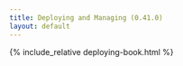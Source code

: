 ```yaml
---
title: Deploying and Managing (0.41.0)
layout: default
---
```


{% include_relative deploying-book.html %}
